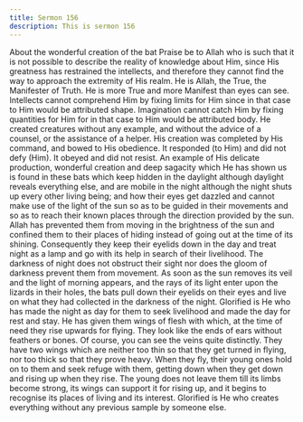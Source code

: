 ```yaml
---
title: Sermon 156
description: This is sermon 156
---
```


About the wonderful creation of the bat
Praise be to Allah who is such that it is not possible to describe the reality of knowledge about
Him, since His greatness has restrained the intellects, and therefore they cannot find the way
to approach the extremity of His realm. He is Allah, the True, the Manifester of Truth. He is
more True and more Manifest than eyes can see.
Intellects cannot comprehend Him by fixing limits for Him since in that case to Him would be
attributed shape. Imagination cannot catch Him by fixing quantities for Him for in that case to
Him would be attributed body. He created creatures without any example, and without the
advice of a counsel, or the assistance of a helper. His creation was completed by His
command, and bowed to His obedience. It responded (to Him) and did not defy (Him). It
obeyed and did not resist.
An example of His delicate production, wonderful creation and deep sagacity which He has
shown us is found in these bats which keep hidden in the daylight although daylight reveals
everything else, and are mobile in the night although the night shuts up every other living
being; and how their eyes get dazzled and cannot make use of the light of the sun so as to be
guided in their movements and so as to reach their known places through the direction
provided by the sun.
Allah has prevented them from moving in the brightness of the sun and confined them to their
places of hiding instead of going out at the time of its shining. Consequently they keep their
eyelids down in the day and treat night as a lamp and go with its help in search of their
livelihood.
The darkness of night does not obstruct their sight nor does the gloom of darkness prevent
them from movement. As soon as the sun removes its veil and the light of morning appears,
and the rays of its light enter upon the lizards in their holes, the bats pull down their eyelids
on their eyes and live on what they had collected in the darkness of the night. Glorified is He
who has made the night as day for them to seek livelihood and made the day for rest and stay.
He has given them wings of flesh with which, at the time of need they rise upwards for flying.
They look like the ends of ears without feathers or bones. Of course, you can see the veins
quite distinctly. They have two wings which are neither too thin so that they get turned in
flying, nor too thick so that they prove heavy. When they fly, their young ones hold on to
them and seek refuge with them, getting down when they get down and rising up when they
rise.
The young does not leave them till its limbs become strong, its wings can support it for rising
up, and it begins to recognise its places of living and its interest. Glorified is He who creates
everything without any previous sample by someone else.